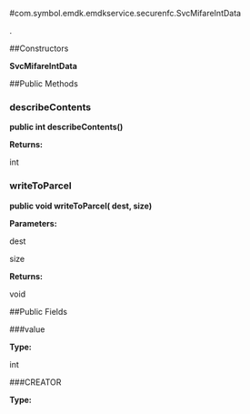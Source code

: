 #com.symbol.emdk.emdkservice.securenfc.SvcMifareIntData

.



##Constructors

**SvcMifareIntData**



##Public Methods

### describeContents

**public int describeContents()**



**Returns:**

int

### writeToParcel

**public void writeToParcel( dest,  size)**



**Parameters:**

dest

size

**Returns:**

void

##Public Fields

###value



**Type:**

int

###CREATOR



**Type:**

<any>

